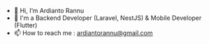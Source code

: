 - 👋 Hi, I’m Ardianto Rannu
- 👀 I'm a Backend Developer (Laravel, NestJS) & Mobile Developer (Flutter)
- 📫 How to reach me : ardiantorannu@gmail.com

<!---
ardirannu/ardirannu is a ✨ special ✨ repository because its `README.md` (this file) appears on your GitHub profile.
You can click the Preview link to take a look at your changes.
--->
